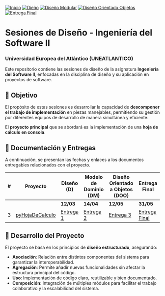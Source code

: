 [![Inicio](https://img.shields.io/badge/-Inicio-FFF?style=flat&logo=Emlakjet&logoColor=black)](/README.md) [![Dieño](https://img.shields.io/badge/-Entrega_1-FFF?style=flat&logo=openstreetmap&logoColor=black)](/documentos/entregas.d.md) [![Diseño Modular](https://img.shields.io/badge/-Entrega_2-FFF?style=flat&logo=openstreetmap&logoColor=black)](/documentos/entregas.dM.md)  [![Diseño Orientado Objetos](https://img.shields.io/badge/-Entrega_3-FFF?style=flat&logo=openstreetmap&logoColor=black)](/documentos/entregas.dOO.md)  [![Entrega Final](https://img.shields.io/badge/-Entrega_4-FFF?style=flat&logo=openstreetmap&logoColor=black)]()


# Sesiones de Diseño - Ingeniería del Software II  

### Universidad Europea del Atlántico (UNEATLANTICO)  

Este repositorio contiene las sesiones de diseño de la asignatura **Ingeniería del Software II**, enfocadas en la disciplina de diseño y su aplicación en proyectos de software.  

## 📌 Objetivo  
El propósito de estas sesiones es desarrollar la capacidad de **descomponer el trabajo de implementación** en piezas manejables, permitiendo su gestión por diferentes equipos de desarrollo de manera simultánea y eficiente.  

El **proyecto principal** que se abordará es la implementación de una **hoja de cálculo en consola**.

## 📂 Documentación y Entregas  

A continuación, se presentan las fechas y enlaces a los documentos entregables relacionados con el proyecto.  

<div align="center">

| # | Proyecto | Diseño (D) | Modelo de Dominio (DM) | Diseño Orientado a Objetos (DOO) | Entrega Final |
|---|----------|------------|-------------------------|----------------------------------|--------------|
| | | **12/03** | **14/04** | **12/05** | **31/05** |
| 3 | [pyHojaDeCalculo](https://github.com/puntoReflex/pyHojaDeCalculo/blob/main/enunciado.md) | [Entrega 1](/documentos/entregas.d.md) | [Entrega 2](/documentos/entregas.dM.md) | [Entrega 3](/documentos/entregas.dOO.md) | [Entrega Final]() |

</div>  

## 🚀 Desarrollo del Proyecto  

El proyecto se basa en los principios de **diseño estructurado**, asegurando:  
- **Asociación**: Relación entre distintos componentes del sistema para garantizar la interoperabilidad.  
- **Agregación**: Permite añadir nuevas funcionalidades sin afectar la estructura principal del código.  
- **Uso**: Implementación de código claro, reutilizable y bien documentado.  
- **Composición**: Integración de múltiples módulos para facilitar el trabajo colaborativo y la escalabilidad del sistema.  

